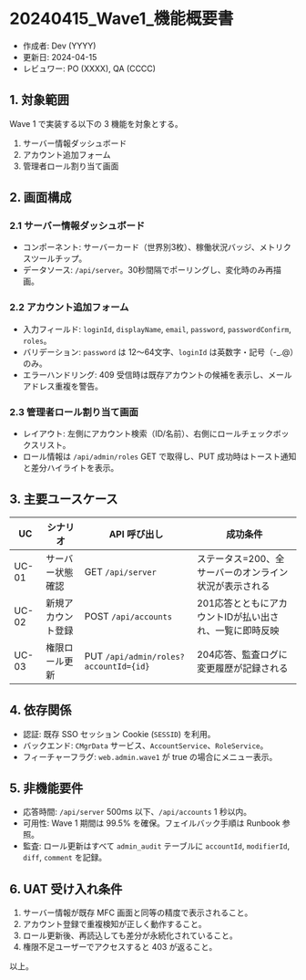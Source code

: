 # 20240415_Wave1_機能概要書

- 作成者: Dev (YYYY)
- 更新日: 2024-04-15
- レビュワー: PO (XXXX), QA (CCCC)

## 1. 対象範囲
Wave 1 で実装する以下の 3 機能を対象とする。

1. サーバー情報ダッシュボード
2. アカウント追加フォーム
3. 管理者ロール割り当て画面

## 2. 画面構成
### 2.1 サーバー情報ダッシュボード
- コンポーネント: サーバーカード（世界別3枚）、稼働状況バッジ、メトリクスツールチップ。
- データソース: `/api/server`。30秒間隔でポーリングし、変化時のみ再描画。

### 2.2 アカウント追加フォーム
- 入力フィールド: `loginId`, `displayName`, `email`, `password`, `passwordConfirm`, `roles`。
- バリデーション: `password` は 12〜64文字、`loginId` は英数字・記号（-_.@）のみ。
- エラーハンドリング: 409 受信時は既存アカウントの候補を表示し、メールアドレス重複を警告。

### 2.3 管理者ロール割り当て画面
- レイアウト: 左側にアカウント検索（ID/名前）、右側にロールチェックボックスリスト。
- ロール情報は `/api/admin/roles` GET で取得し、PUT 成功時はトースト通知と差分ハイライトを表示。

## 3. 主要ユースケース
| UC | シナリオ | API 呼び出し | 成功条件 |
| --- | --- | --- | --- |
| UC-01 | サーバー状態確認 | GET `/api/server` | ステータス=200、全サーバーのオンライン状況が表示される |
| UC-02 | 新規アカウント登録 | POST `/api/accounts` | 201応答とともにアカウントIDが払い出され、一覧に即時反映 |
| UC-03 | 権限ロール更新 | PUT `/api/admin/roles?accountId={id}` | 204応答、監査ログに変更履歴が記録される |

## 4. 依存関係
- 認証: 既存 SSO セッション Cookie (`SESSID`) を利用。
- バックエンド: `CMgrData` サービス、`AccountService`、`RoleService`。
- フィーチャーフラグ: `web.admin.wave1` が true の場合にメニュー表示。

## 5. 非機能要件
- 応答時間: `/api/server` 500ms 以下、`/api/accounts` 1 秒以内。
- 可用性: Wave 1 期間は 99.5% を確保。フェイルバック手順は Runbook 参照。
- 監査: ロール更新はすべて `admin_audit` テーブルに `accountId`, `modifierId`, `diff`, `comment` を記録。

## 6. UAT 受け入れ条件
1. サーバー情報が既存 MFC 画面と同等の精度で表示されること。
2. アカウント登録で重複検知が正しく動作すること。
3. ロール更新後、再読込しても差分が永続化されていること。
4. 権限不足ユーザーでアクセスすると 403 が返ること。

以上。
